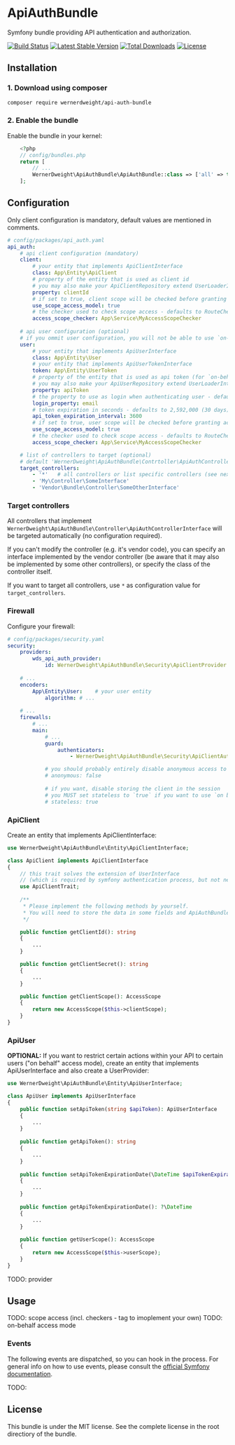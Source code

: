 ApiAuthBundle
====================================

Symfony bundle providing API authentication and authorization.

[![Build Status](https://travis-ci.org/wernerdweight/ApiAuthBundle.svg?branch=master)](https://travis-ci.org/wernerdweight/ApiAuthBundle)
[![Latest Stable Version](https://poser.pugx.org/wernerdweight/api-auth-bundle/v/stable)](https://packagist.org/packages/wernerdweight/api-auth-bundle)
[![Total Downloads](https://poser.pugx.org/wernerdweight/api-auth-bundle/downloads)](https://packagist.org/packages/wernerdweight/api-auth-bundle)
[![License](https://poser.pugx.org/wernerdweight/api-auth-bundle/license)](https://packagist.org/packages/wernerdweight/api-auth-bundle)


Installation
------------

### 1. Download using composer

```bash
composer require wernerdweight/api-auth-bundle
```

### 2. Enable the bundle

Enable the bundle in your kernel:

```php
    <?php
    // config/bundles.php
    return [
        // ...
        WernerDweight\ApiAuthBundle\ApiAuthBundle::class => ['all' => true],
    ];
```

Configuration
------------

Only client configuration is mandatory, default values are mentioned in comments. 

```yaml
# config/packages/api_auth.yaml
api_auth:
    # api client configuration (mandatory)
    client:
        # your entity that implements ApiClientInterface
        class: App\Entity\ApiClient
        # property of the entity that is used as client id
        # you may also make your ApiClientRepository extend UserLoaderInterface and ommit the property setting
        property: clientId
        # if set to true, client scope will be checked before granting access (see `scope access` below) - deafult false
        use_scope_access_model: true
        # the checker used to check scope access - defaults to RouteChecker (see below)
        access_scope_checker: App\Service\MyAccessScopeChecker 
    
    # api user configuration (optional)
    # if you ommit user configuration, you will not be able to use `on-behalf` access mode (see below)
    user:
        # your entity that implements ApiUserInterface
        class: App\Entity\User
        # your entity that implements ApiUserTokenInterface
        token: App\Entity\UserToken
        # property of the entity that is used as api token (for `on-behalf` access mode)
        # you may also make your ApiUserRepository extend UserLoaderInterface and ommit the property setting
        property: apiToken
        # the property to use as login when authenticating user - defaults to 'username'
        login_property: email
        # token expiration in seconds - defaults to 2,592,000 (30 days) 
        api_token_expiration_interval: 3600
        # if set to true, user scope will be checked before granting access (see `scope access` below) - deafult false
        use_scope_access_model: true
        # the checker used to check scope access - defaults to RouteChecker (see below)
        access_scope_checker: App\Service\MyAccessScopeChecker

    # list of controllers to target (optional)
    # default 'WernerDweight\ApiAuthBundle\Contrtoller\ApiAuthControllerInterface'
    target_controllers:         
        - '*'   # all controllers or list specific controllers (see next line)
        - 'My\Controller\SomeInterface'
        - 'Vendor\Bundle\Controller\SomeOtherInterface'
```

### Target controllers

All controllers that implement `WernerDweight\ApiAuthBundle\Controller\ApiAuthControllerInterface` will be targeted automatically (no configuration required).

If you can't modify the controller (e.g. it's vendor code), you can specify an interface implemented by the vendor controller (be aware that it may also be implemented by some other controllers), or specify the class of the controller itself.

If you want to target all controllers, use `*` as configuration value for `target_controllers`.

### Firewall

Configure your firewall:

```yaml
# config/packages/security.yaml
security:
    providers:
        wds_api_auth_provider:
            id: WernerDweight\ApiAuthBundle\Security\ApiClientProvider
            
    # ...
    encoders:
        App\Entity\User:    # your user entity
            algorithm: # ...
    
    # ...
    firewalls:
        # ...
        main:
            # ...
            guard:
                authenticators:
                    - WernerDweight\ApiAuthBundle\Security\ApiClientAuthenticator

            # you should probably entirely disable anonymous access to the api
            # anonymous: false
            
            # if you want, disable storing the client in the session
            # you MUST set stateless to `true` if you want to use `on behalf` access mode (see below)
            # stateless: true
```

### ApiClient

Create an entity that implements ApiClientInterface:

```php
use WernerDweight\ApiAuthBundle\Entity\ApiClientInterface;

class ApiClient implements ApiClientInterface
{
    // this trait solves the extension of UserInterface
    // (which is required by symfony authentication process, but not necessary for the ApiClient as such)
    use ApiClientTrait;
    
    /**
     * Please implement the following methods by yourself.
     * You will need to store the data in some fields and ApiAuthBundle doesn't want to force you to use exact field names and mappings.
     */

    public function getClientId(): string
    {
        ...
    }

    public function getClientSecret(): string
    {
        ...
    }

    public function getClientScope(): AccessScope
    {
        return new AccessScope($this->clientScope);
    }
}
```

### ApiUser

**OPTIONAL:** If you want to restrict certain actions within your API to certain users ("on behalf" access mode), create an entity that implements ApiUserInterface and also create a UserProvider:

```php
use WernerDweight\ApiAuthBundle\Entity\ApiUserInterface;

class ApiUser implements ApiUserInterface
{
    public function setApiToken(string $apiToken): ApiUserInterface
    {
        ...
    }
    
    public function getApiToken(): string
    {
        ...
    }
    
    public function setApiTokenExpirationDate(\DateTime $apiTokenExpirationDate): ApiUserInterface
    {
        ...
    }
    
    public function getApiTokenExpirationDate(): ?\DateTime
    {
        ...
    }
    
    public function getUserScope(): AccessScope
    {
        return new AccessScope($this->userScope);
    }
}
```

TODO: provider

Usage
------------

TODO: scope access (incl. checkers - tag to imoplement your own)
TODO: on-behalf access mode

### Events

The following events are dispatched, so you can hook in the process. For general info on how to use events, please consult the [official Symfony documentation](https://symfony.com/doc/current/event_dispatcher.html).

TODO:

License
-------
This bundle is under the MIT license. See the complete license in the root directiory of the bundle.
